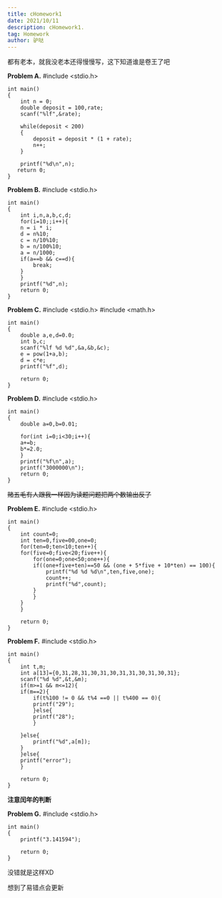 ```yaml
---
title: cHomework1
date: 2021/10/11
description: cHomework1.
tag: Homework
author: 驴哒
---
```


都有老本，就我没老本还得慢慢写，这下知道谁是卷王了吧

**Problem A.**
	#include <stdio.h>

	int main()
	{
		int n = 0;
		double deposit = 100,rate;
		scanf("%lf",&rate);

		while(deposit < 200)
		{
			deposit = deposit * (1 + rate);
			n++;
		}

		printf("%d\n",n);
	   return 0;
	}

**Problem B.**
	#include <stdio.h>

	int main()
	{
	    int i,n,a,b,c,d;
	    for(i=10;;i++){
		n = i * i;
		d = n%10;
		c = n/10%10;
		b = n/100%10;
		a = n/1000;
		if(a==b && c==d){
		    break;
		}
	    }
	    printf("%d",n);
	    return 0;
	}

**Problem C.**
	#include <stdio.h>
	#include <math.h>

	int main()
	{
	    double a,e,d=0.0;
	    int b,c;
	    scanf("%lf %d %d",&a,&b,&c);
	    e = pow(1+a,b);
	    d = c*e;
	    printf("%f",d);

	    return 0;
	}

**Problem D.**
	#include <stdio.h>

	int main()
	{
	    double a=0,b=0.01;

	    for(int i=0;i<30;i++){
		a+=b;
		b*=2.0;
	    }
	    printf("%f\n",a);
	    printf("3000000\n");
	    return 0;
	}
~~赌五毛有人跟我一样因为读题问题把两个数输出反了~~

**Problem E.**
	#include <stdio.h>

	int main()
	{
	    int count=0;
	    int ten=0,five=00,one=0;
	    for(ten=0;ten<10;ten++){
		for(five=0;five<20;five++){
		    for(one=0;one<50;one++){
			if((one+five+ten)==50 && (one + 5*five + 10*ten) == 100){
			    printf("%d %d %d\n",ten,five,one);
			    count++;
			    printf("%d",count);
			}
		    }
		}
	    }

	    return 0;
	}

**Problem F.**
	#include <stdio.h>

	int main()
	{
	    int t,m;
	    int a[13]={0,31,28,31,30,31,30,31,31,30,31,30,31};
	    scanf("%d %d",&t,&m);
	    if(m>=1 && m<=12){
		if(m==2){
		    if(t%100 != 0 && t%4 ==0 || t%400 == 0){
			printf("29");
		    }else{
			printf("28");
		    }

		}else{
		    printf("%d",a[m]);
		}
	    }else{
		printf("error");
	    }

	    return 0;
	}
**注意闰年的判断**

**Problem G.**
	#include <stdio.h>

	int main()
	{
		printf("3.141594");

	    return 0;
	}
没错就是这样XD

想到了易错点会更新
